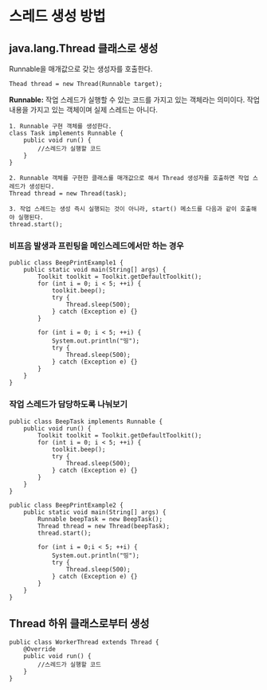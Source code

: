 <h1>스레드 생성 방법</h1>

<h2>java.lang.Thread 클래스로 생성</h2>

Runnable을 매개값으로 갖는 생성자를 호출한다.

~~~
Thead thread = new Thread(Runnable target);
~~~

<strong>Runnable:</strong> 작업 스레드가 실행할 수 있는 코드를 가지고 있는 객체라는 의미이다. 작업 내용을 가지고 있는 객체이며 실제 스레드는 아니다.

~~~
1. Runnable 구현 객체를 생성한다.
class Task implements Runnable {
    public void run() {
        //스레드가 실행할 코드
    }
}

2. Runnable 객체를 구현한 클래스를 매개값으로 해서 Thread 생성자를 호출하면 작업 스레드가 생성된다.
Thread thread = new Thread(task);

3. 작업 스레드는 생성 즉시 실행되는 것이 아니라, start() 메소드를 다음과 같이 호출해야 실행된다.
thread.start();
~~~

<h3>비프음 발생과 프린팅을 메인스레드에서만 하는 경우</h3>

~~~
public class BeepPrintExample1 {
    public static void main(String[] args) {
        Toolkit toolkit = Toolkit.getDefaultToolkit();
        for (int i = 0; i < 5; ++i) {
            toolkit.beep();
            try {
                Thread.sleep(500);
            } catch (Exception e) {}
        }

        for (int i = 0; i < 5; ++i) {
            System.out.println("띵");
            try {
                Thread.sleep(500);
            } catch (Exception e) {}
        }
    }
}
~~~

<h3>작업 스레드가 담당하도록 나눠보기</h3>

~~~
public class BeepTask implements Runnable {
    public void run() {
        Toolkit toolkit = Toolkit.getDefaultToolkit();
        for (int i = 0; i < 5; ++i) {
            toolkit.beep();
            try {
                Thread.sleep(500);
            } catch (Exception e) {}
        }
    }
}

public class BeepPrintExample2 {
    public static void main(String[] args) {
        Runnable beepTask = new BeepTask();
        Thread thread = new Thread(beepTask);
        thread.start();

        for (int i = 0;i < 5; ++i) {
            System.out.println("띵");
            try {
                Thread.sleep(500);
            } catch (Exception e) {}
        }
    }
}
~~~

<h2>Thread 하위 클래스로부터 생성</h2>

~~~
public class WorkerThread extends Thread {
    @Override
    public void run() {
        //스레드가 실행할 코드
    }
}
~~~